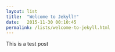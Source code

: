 ```yaml
---
layout: list
title:  "Welcome to Jekyll!"
date:   2015-11-30 00:10:45
permalink: /lists/welcome-to-jekyll.html
---
```


This is a test post